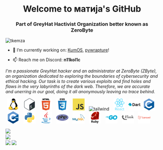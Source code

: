 <h1 align="center">Welcome to матија's GitHub</h1>
<h3 align="center">Part of GreyHat Hactivist Organization better known as ZeroByte</h3>

<p align="left"> <img src="https://komarev.com/ghpvc/?username=tkemza&label=Profile%20views&color=0e75b6&style=flat" alt="tkemza" /> </p>

- 🔭 I’m currently working on: [KumOS](https://github.com/TodorW/ZephyrOS), [pywrapture](https://github.com/tkemza/pywrapture.git)!

- 📫 Reach me on Discord: **n11kol1c**

<p>
    <i>I'm a passionate GreyHat hacker and an administrator at ZeroByte (ZByte), an organization dedicated to exploring the boundaries of cybersecurity and ethical hacking. Our task is to create various exploits and find holes and flaws in the very labyrinths of the dark web. Therefore, we are accurate and unerring in our goal, doing it all anonymously leaving no trace behind.
</i>
<p>
    <img src="https://raw.githubusercontent.com/devicons/devicon/master/icons/linux/linux-original.svg" alt="linux" width="40" height="40" hspace="5" />  
        <img src="https://raw.githubusercontent.com/devicons/devicon/master/icons/bash/bash-original.svg" alt="bash" width="40" height="40" hspace="5" />
        <img src="https://raw.githubusercontent.com/devicons/devicon/master/icons/html5/html5-original-wordmark.svg" alt="html5" width="40"     height="40" hspace="5" />
        <img src="https://raw.githubusercontent.com/devicons/devicon/master/icons/css3/css3-original-wordmark.svg" alt="css3" width="40" height="40" hspace="5" />
        <img src="https://raw.githubusercontent.com/devicons/devicon/master/icons/javascript/javascript-original.svg" alt="javascript" width="40"   height="40" hspace="5" />
        <img src="https://www.vectorlogo.zone/logos/tailwindcss/tailwindcss-icon.svg" alt="tailwind" width="40" height="40" hspace="5" />
        <img src="https://raw.githubusercontent.com/devicons/devicon/master/icons/react/react-original-wordmark.svg" alt="react" width="40" height="40" hspace="5" />
        <img src="https://raw.githubusercontent.com/devicons/devicon/master/icons/dart/dart-original-wordmark.svg" alt="dart" width="40" height="40" />
        <img src="https://raw.githubusercontent.com/devicons/devicon/master/icons/c/c-original.svg" alt="c" width="40" height="40" hspace="5" />  
        <img src="https://raw.githubusercontent.com/devicons/devicon/master/icons/cplusplus/cplusplus-original.svg" alt="cplusplus" width="40" height="40" hspace="5" /> 
        <img src="https://raw.githubusercontent.com/devicons/devicon/master/icons/python/python-original.svg" alt="python" width="40" height="40" hspace="5" />
        <img src="https://raw.githubusercontent.com/devicons/devicon/master/icons/java/java-original.svg" alt="java" width="40" height="40" hspace="5" />
        <img src="https://raw.githubusercontent.com/devicons/devicon/master/icons/php/php-original.svg" alt="php" width="40" height="40" hspace="5" />   
        <img src="https://raw.githubusercontent.com/devicons/devicon/master/icons/mysql/mysql-original-wordmark.svg" alt="mysql" width="40" height="40" hspace="5" />
        <img src="https://raw.githubusercontent.com/devicons/devicon/master/icons/ruby/ruby-original-wordmark.svg" alt="ruby" width="40" height="40" hspace="5" />
        <img src="https://raw.githubusercontent.com/devicons/devicon/master/icons/go/go-original-wordmark.svg" alt="go" width="40" height="40" hspace="5" />
        <img src="https://raw.githubusercontent.com/devicons/devicon/master/icons/flask/flask-original-wordmark.svg" alt="flask" width="40" height="40" hspace="5" />
        <img src="https://raw.githubusercontent.com/devicons/devicon/master/icons/laravel/laravel-original-wordmark.svg" alt="laravel" width="40" height="40" hspace="5" />
    
![](https://github-readme-stats.vercel.app/api?username=tkemza&theme=dark&hide_border=false&include_all_commits=false&count_private=false)<br/>
![](https://nirzak-streak-stats.vercel.app/?user=tkemza&theme=dark&hide_border=false)<br/>
![](https://github-readme-stats.vercel.app/api/top-langs/?username=tkemza&theme=dark&hide_border=false&include_all_commits=false&count_private=false&layout=compact)
[![](https://visitcount.itsvg.in/api?id=tkemza&icon=0&color=0)](https://visitcount.itsvg.in)
